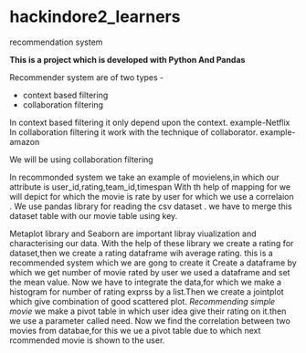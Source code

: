 # hackindore2_learners
recommendation system

**This is a project which is developed with Python And Pandas**

Recommender system are of two types - 
   * context based filtering
   * collaboration filtering
  
 In context based filtering it only depend upon the context.
    example-Netflix
 In collaboration filtering it work with the technique of collaborator.
    example-amazon
 
 We will be using collaboration filtering
 
 In recommonded system we take an example of movielens,in which our attribute is user_id,rating,team_id,timespan
 With th help of mapping for we will depict for which the movie is rate by user
 for which we use a correlaion .
 We use pandas library for reading the csv dataset .
 we have to merge this dataset table with our movie table using key.
 
 Metaplot library and Seaborn are important libray viualization and characterising our data.
 With the help of these library we create a rating for dataset,then we create a rating dataframe wih average rating.
 this is a recommended system which we are gong to create 
 it Create a dataframe by which we get number of movie rated by user
we used a dataframe and set the mean value. Now we have to integrate the data,for which we make a histogram for number of rating exprss by a list.Then we create a jointplot which give combination of good scattered plot.
_Recommending simple movie_
we make a pivot table in which user idea give their rating on it.then we use a parameter called need.
Now we find the correlation between two movies from databae,for this we ue a pivot table due to which next rcommended movie is shown to the user.

